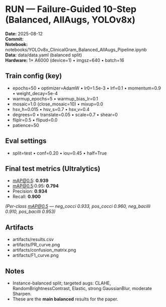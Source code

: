 # RUN — Failure-Guided 10-Step (Balanced, AllAugs, YOLOv8x)

**Date:** 2025-08-12  
**Commit:** <fc6cca5>  
**Notebook:** notebooks/YOLOv8x_ClinicalGram_Balanced_AllAugs_Pipeline.ipynb  
**Data:** data/data.yaml  (balanced split)  
**Hardware:** 1× A6000 (device=1) • imgsz=640 • batch=16

## Train config (key)
- epochs=50 • optimizer=AdamW • lr0=1.5e-3 • lrf=0.1 • momentum=0.9 • weight_decay=5e-4  
- warmup_epochs=5 • warmup_bias_lr=0.1  
- mosaic=1.0 (close_mosaic=10) • mixup=0.0  
- hsv_h=0.015 • hsv_s=0.7 • hsv_v=0.4  
- degrees=0 • translate=0.05 • scale=0.7 • shear=0  
- fliplr=0.5 • flipud=0.0  
- patience=50

## Eval settings
- split=test • conf=0.20 • iou=0.45 • half=True

## Final test metrics (Ultralytics)
- mAP@0.5: **0.939**
- mAP@0.5:0.95: **0.794**
- Precision: **0.934**
- Recall: **0.900**

*(Per-class mAP@0.5 — neg_cocci 0.933, pos_cocci 0.960, neg_bacilli 0.910, pos_bacilli 0.953)*

## Artifacts
- artifacts/results.csv
- artifacts/PR_curve.png
- artifacts/confusion_matrix.png
- artifacts/F1_curve.png

## Notes
- Instance-balanced split; targeted augs: CLAHE, RandomBrightnessContrast, Elastic, strong GaussianBlur, moderate Sharpen.
- These are the **main balanced** results for the paper.
